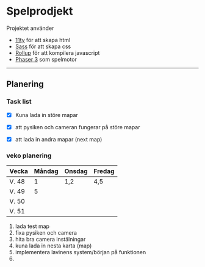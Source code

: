 # Spelprodjekt


Projektet använder 
* [11ty](https://www.11ty.dev/) för att skapa html
* [Sass](https://sass-lang.com/) för att skapa css
* [Rollup](https://rollupjs.org/) för att kompilera javascript
* [Phaser 3](https://phaser.io/) som spelmotor
---
## Planering

### Task list

 - [x] Kuna lada in störe mapar 
 - [x] att pysiken och cameran fungerar på störe mapar
 - [x] att lada in andra mapar (next map)


### veko planering

 Vecka  |  Måndag  |  Onsdag  |  Fredag 
------- | -------- | -------- | ---------
 V. 48  | 1        | 1,2      | 4,5
 V. 49  | 5        |          | 
 V. 50  |          |          | 
 V. 51  |          |          | 


1. lada test map
2. fixa pysiken och camera
3. hita bra camera instälningar
4. kuna lada in nesta karta (map)
5. implementera lavinens system/början på funktionen
6. 